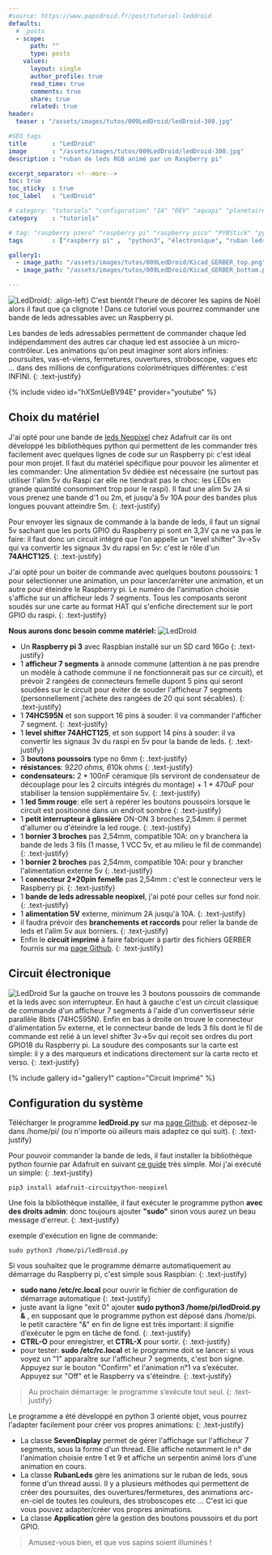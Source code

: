 ```yaml
---
#source: https://www.papsdroid.fr/post/tutoriel-leddroid
defaults:
  # _posts
  - scope:
      path: ""
      type: posts
    values:
      layout: single
      author_profile: true
      read_time: true
      comments: true
      share: true
      related: true
header: 
  teaser : "/assets/images/tutos/009LedDroid/ledDroid-300.jpg"

#SEO tags
title       : "LedDroid"
image       : "/assets/images/tutos/009LedDroid/ledDroid-300.jpg"
description : "ruban de leds RGB animé par un Raspberry pi"

excerpt_separator: <!--more-->
toc: true
toc_sticky  : true
toc_label   : "LedDroid"

# category: "tutoriels" "configuration" "IA" "DEV" "aquapi" "planétaire" 
category    : "tutoriels" 

# tag: "raspberry pzero" "raspberry pi" "raspberry pico" "PYBStick" "python3" "micro-pyhton" "électronique"
tags        : ["raspberry pi" ,  "python3", "électronique", "ruban leds", "74AHCT125", "74HC595N"]

gallery1:
  - image_path: "/assets/images/tutos/009LedDroid/Kicad_GERBER_top.png"
  - image_path: "/assets/images/tutos/009LedDroid/Kicad_GERBER_bottom.png"

---
```


![LedDroid](/assets/images/tutos/009LedDroid/ledDroid-300.jpg){: .align-left} 
C'est bientôt l'heure de décorer les sapins de Noël alors il faut que ça clignote ! Dans ce tutoriel vous pourrez commander une bande de leds adressables avec un Raspberry pi. 
<!--more-->
Les bandes de leds adressables permettent de commander chaque led indépendamment des autres car chaque led est associée à un micro-contrôleur. Les animations qu'on peut imaginer sont alors infinies: poursuites, vas-et-viens, fermetures, ouvertures, stroboscope, vagues etc ... dans des millions de configurations colorimétriques différentes: c'est INFINI.
{: .text-justify}

{% include video id="hXSmUeBV94E" provider="youtube" %}

## Choix du matériel

J'ai opté pour une bande de [leds Neopixel](https://learn.adafruit.com/neopixels-on-raspberry-pi) chez Adafruit car ils ont développé les bibliothèques python qui permettent de les commander très facilement avec quelques lignes de code sur un Raspberry pi: c'est idéal pour mon projet. Il faut du matériel spécifique pour pouvoir les alimenter et les commander: Une alimentation 5v dédiée est nécessaire (ne surtout pas utiliser l'alim 5v du Raspi car elle ne tiendrait pas le choc: les LEDs en grande quantité consomment trop pour le raspi). Il faut une alim 5v 2A si vous prenez une bande d'1 ou 2m, et jusqu'à 5v 10A pour des bandes plus longues pouvant atteindre 5m.
{: .text-justify}

Pour envoyer les signaux de commande à la bande de leds, il faut un signal 5v sachant que les ports GPIO du Raspberry pi sont en 3,3V ça ne va pas le faire: il faut donc un circuit intégré que l'on appelle un "level shifter" 3v->5v qui va convertir les signaux 3v du rapsi en 5v: c'est le rôle d'un **74AHCT125**.
{: .text-justify}

J'ai opté pour un boiter de commande avec quelques boutons poussoirs: 1 pour sélectionner une animation, un pour lancer/arrêter une animation, et un autre pour éteindre le Raspberry pi. Le numéro de l'animation choisie s'affiche sur un afficheur leds 7 segments. Tous les composants seront soudés sur une carte au format HAT qui s'enfiche directement sur le port GPIO du raspi.
{: .text-justify}

**Nous aurons donc besoin comme matériel:**
![LedDroid](/assets/images/tutos/009LedDroid/20191123_222922_web.jpg)
- Un **Raspberry pi 3** avec Raspbian installé sur un SD card 16Go
{: .text-justify}
- 1 **afficheur 7 segments** à annode commune (attention à ne pas prendre un modèle à cathode commune il ne fonctionnerait pas sur ce circuit), et prévoir 2 rangées de connecteurs femelle dupont 5 pins qui seront soudées sur le circuit pour éviter de souder l'afficheur 7 segments (personnellement j'achète des rangées de 20 qui sont sécables).
{: .text-justify}
- 1 **74HC595N** et son support 16 pins à souder: il va commander l'afficher 7 segment.
{: .text-justify}
- 1 **level shifter 74AHCT125**, et son support 14 pins à souder: il va convertir les signaux 3v du raspi en 5v pour la bande de leds.
{: .text-justify}
- 3 **boutons poussoirs** type no 6mm
{: .text-justify}
- **résistances**: 9*220 ohms, 6*10k ohms
{: .text-justify}
- **condensateurs:** 2 * 100nF céramique (ils serviront de condensateur de découplage pour les 2 circuits intégrés du montage) + 1 * 470uF pour stabiliser la tension supplémentaire 5v.
{: .text-justify}
- 1 **led 5mm rouge**: elle sert à repérer les boutons poussoirs lorsque le circuit est positionné dans un endroit sombre
{: .text-justify}
- 1 **petit interrupteur à glissière** ON-ON 3 broches 2,54mm: il permet d'allumer ou d'éteindre la led rouge.
{: .text-justify}
- 1 **bornier 3 broches** pas 2,54mm, compatible 10A: on y branchera la bande de leds 3 fils (1 masse, 1 VCC 5v, et au milieu le fil de commande)
{: .text-justify}
- 1 **bornier 2 broches** pas 2,54mm, compatible 10A: pour y brancher l'alimentation externe 5v
{: .text-justify}
- 1 **connecteur 2*20pin femelle** pas 2,54mm : c'est le connecteur vers le Raspberry pi.
{: .text-justify}
- 1 **bande de leds adressable neopixel**, j'ai poté pour celles sur fond noir.
{: .text-justify}
- 1 **alimentation 5V** externe, minimum 2A jusqu'à 10A.
{: .text-justify}
- il faudra prévoir des **branchements et raccords** pour relier la bande de leds et l'alim 5v aux borniers.
{: .text-justify}
- Enfin le **circuit imprimé** à faire fabriquer à partir des fichiers GERBER fournis sur ma [page Github](https://github.com/papsdroidfr/LedDroid).
{: .text-justify}

## Circuit électronique
![LedDroid](/assets/images/tutos/009LedDroid/Kicad_schema.jpeg)
Sur la gauche on trouve les 3 boutons poussoirs de commande et la leds avec son interrupteur. En haut à gauche c'est un circuit classique de commande d'un afficheur 7 segments à l'aide d'un convertisseur série parallèle 8bits (74HC595N). Enfin en bas à droite on trouve le connecteur d'alimentation 5v externe, et le connecteur bande de leds 3 fils dont le fil de commande est relié à un level shifter 3v->5v qui reçoit ses ordres du port GPIO18 du Raspberry pi. La soudure des composants sur la carte est simple: il y a des marqueurs et indications directement sur la carte recto et verso.
{: .text-justify}

{% include gallery id="gallery1" caption="Circuit Imprimé" %}

## Configuration du système

Télécharger le programme **ledDroid.py** sur ma [page Github](https://github.com/papsdroidfr/LedDroid). et déposez-le dans /home/pi/ (ou n'importe où ailleurs mais adaptez ce qui suit).
{: .text-justify}

Pour pouvoir commander la bande de leds, il faut installer la bibliothèque python fournie par Adafruit en suivant [ce guide](https://github.com/adafruit/Adafruit_CircuitPython_NeoPixel) très simple. Moi j'ai exécuté un simple:
{: .text-justify}
```
pip3 install adafruit-circuitpython-neopixel
```

Une fois la bibliothèque installée, il faut exécuter le programme python **avec des droits admin**: donc toujours ajouter **"sudo"** sinon vous aurez un beau message d'erreur.
{: .text-justify}

exemple d'exécution en ligne de commande: 
```
sudo python3 /home/pi/ledDroid.py 
```

Si vous souhaitez que le programme démarre automatiquement au démarrage du Raspberry pi, c'est simple sous Raspbian:
{: .text-justify}
- **sudo nano /etc/rc.local** pour ouvrir le fichier de configuration de démarrage automatique
{: .text-justify}
- juste avant la ligne "exit 0" ajouter **sudo python3 /home/pi/ledDroid.py &** , en supposant que le programme python est déposé dans /home/pi. le petit caractère "&" en fin de ligne est très important: il signifie d’exécuter le pgm en tâche de fond.
{: .text-justify}
- **CTRL-O** pour enregistrer, et **CTRL-X** pour sortir.
{: .text-justify}
- pour tester: **sudo /etc/rc.local** et le programme doit se lancer: si vous voyez un "1" apparaître sur l'afficheur 7 segments, c'est bon signe. Appuyez sur le bouton "Confirm" et l'animation n°1 va s’exécuter. Appuyez sur "Off" et le Raspberry va s'éteindre.
{: .text-justify}

> Au prochain démarrage: le programme s’exécute tout seul.
{: .text-justify}

Le programme a été développé en python 3 orienté objet, vous pourrez l'adapter facilement pour créer vos propres animations:
{: .text-justify}
- La classe **SevenDisplay** permet de gérer l'affichage sur l'afficheur 7 segments, sous la forme d'un thread. Elle affiche notamment le n° de l'animation choisie entre 1 et 9 et affiche un serpentin animé lors d'une animation en cours.
- La classe **RubanLeds** gère les animations sur le ruban de leds, sous forme d'un thread aussi. Il y a plusieurs méthodes qui permettent de créer des poursuites, des ouvertures/fermetures, des animations arc-en-ciel de toutes les couleurs, des stroboscopes etc ... C'est ici que vous pouvez adapter/créer vos propres animations.
- La classe **Application** gère la gestion des boutons poussoirs et du port GPIO.

> Amusez-vous bien, et que vos sapins soient illuminés !